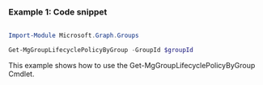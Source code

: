 ### Example 1: Code snippet

```powershell

Import-Module Microsoft.Graph.Groups

Get-MgGroupLifecyclePolicyByGroup -GroupId $groupId

```
This example shows how to use the Get-MgGroupLifecyclePolicyByGroup Cmdlet.

